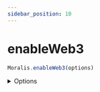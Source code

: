 ```yaml
---
sidebar_position: 10
---
```


# enableWeb3

```js
Moralis.enableWeb3(options)
```

<details><summary>Options</summary><br/>

- `speedyNodeApiKey`
- `provider`
- `connector`
- `privateKey`
- `anyNetwork`
  
</details>
